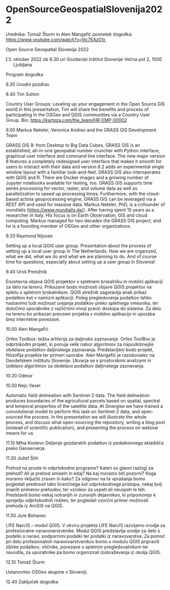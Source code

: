 # OpenSourceGeospatialSlovenija2022
Urednika: Tomaž Šturm in Alen Mangafić
posnetek dogodka:
https://www.youtube.com/watch?v=tllc7EAz01c

Open Source Geospatial Slovenija 2022

13. oktober 2022 ob 8.30 uri
Gozdarski inštitut Slovenije
Večna pot 2, 1000 Ljubljana

Program dogodka

8.30  Uvodni pozdrav

8.40  Tim Sutton

Country User Groups: Leveling up your engagement in the Open Source GIS world
In this presentation, Tim will share the benefits and process of participating in the OSGeo and QGIS communities via a Country User Group.
Bio: https://kartoza.com/the_team/HR-EMP-00002

9.00  Markus Neteler, Veronica Andreo and the GRASS GIS Development Team

GRASS GIS 8: from Desktop to Big Data Cubes.
GRASS GIS is an established, all-in-one geospatial number cruncher with Python interface, graphical user interface and command line interface. The new major version 8 features a completely redesigned user interface that makes it smooth for users to interact with their data and version 8.2 adds an experimental single window layout with a familiar look-and-feel. GRASS GIS also interoperates with QGIS and R. There are Docker images and a growing number of Jupyter notebooks available for testing, too. GRASS GIS supports time series processing for vector, raster, and volume data as well as parallelization to speed up processing times. Furthermore, with the cloud-based actinia geoprocessing engine, GRASS GIS can be leveraged via a REST API and used for massive data.
Markus Neteler, PhD, is a cofounder of mundialis (https://www.mundialis.de/). After having spent 15 years as a researcher in Italy. His focus is on Earth Observation, GIS and cloud computing. Markus managed for two decades the GRASS GIS project, and he is a founding member of OSGeo and other organizations.

9.20  Raymond Nijssen

Setting up a local QGIS user group.
Presentation about the process of setting up a local user group in The Netherlands. How we are organized, what we did, what we do and what we are planning to do. And of course time for questions, especially about setting up a user group in Slovenia!

9.40 Uroš Preložnik

Enostavna objava QGIS projektov v spletnem brskalniku in mobilni aplikaciji za delo na terenu.
Prikazane bodo možnosti objave QGIS projektov na spletu s spletnim brskalnikom. QGIS strežnik zagotavlja enak prikaz podatkov kot v namizni aplikaciji. Poleg pregledovanja podatkov lahko nastavimo tudi možnost urejanja podatkov preko spletnega vmesnika, ter določimo uporabnike z različnimi nivoji pravic dostopa do sistema.
Za delo na terenu bo prikazan prevzem projekta v mobilno aplikacijo in uporaba brez internetne povezave.

10.00 Alen Mangafić

Orfeo Toolbox: težka artilerija za daljinsko zaznavanje.
Orfeo ToolBox je odprtokodni projekt, ki ponuja velik nabor algoritmov za najsodobnejše obdelave podatkov daljinskega zaznavanja. Predstavljeni bodo projekt, filozofija projekta ter primeri uporabe.
Alen Mangafić je raziskovalec na Geodetskem inštitutu Slovenije. Ukvarja se s prostorskimi analizami in izdelavo algoritmov za obdelavo podatkov daljinskega zaznavanja.

10.20 Odmor

10.50 Nejc Vesel

Automatic field delineation with Sentinel-2 data.
The field delineation produces boundaries of the agricultural parcels based on spatial, spectral and temporal properties of the satellite data. At Sinergise we have trained a convolutional model to perform this task on Sentinel-2 data, and open-sourced the process. In the presentation we will illustrate the whole process, and discuss what open-sourcing the repository, writing a blog post (instead of scientific publication), and presenting the process on webinar means for us.

11.10 Miha Kostevc
Deljenje gozdarskih podatkov iz podatkovnega skladišča preko Geoserverja.

11.30 Jožef Štih

Prehod na proste in odprtokodne programe?
Kateri so glavni razlogi za prehod? Ali je prehod smiseln in kdaj? Na kaj moramo biti pozorni? Koga moramo vključiti zraven in kako?
Za odgovor na ta vprašanja bomo pogledali prednosti tako licenčnega kot odprtokodnega pristopa, nekaj bolj znanih primerov prehodov, ter vzrokov za uspeh ali neuspeh le teh. Predstavili bomo nekaj notranjih in zunanjih dejavnikov, ki pripomorejo k sprejetju odprtokodnih rešitev, ter pogledali vzorčni primer možnosti prehoda iz ArcGIS na QGIS.

11.50 Jure Bohanec

LIFE NarcIS – modul QGIS.
V okviru projekta LIFE NarcIS razvijamo orodja za profesionalne naravovarstvenike. Modul QGIS predstavlja orodje za delo s podatki o naravi, podpornimi podatki ter podatki iz naravovarstva. Za pomoč pri delu profesionalnih naravovarstvenikov bomo v modulu QGIS pripravili zbirke podatkov, vtičnike, povezave s spletnim pregledovalnikom ter navodila, za uporabnike pa bomo organizirali izobraževanja iz okolja QGIS.

12.10 Tomaž Šturm

Ustanovitev OSGeo skupine v Sloveniji.

12.40 Zaključek dogodka
